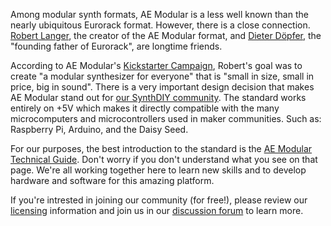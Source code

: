 Among modular synth formats, AE Modular is a less well known than the nearly ubiquitous Eurorack format. However, there is a close connection. [Robert Langer](https://www.tangiblewaves.com/about.html), the creator of the AE Modular format, and [Dieter Döpfer](https://www.soundonsound.com/people/modular-profile-dieter-doepfer), the "founding father of Eurorack", are longtime friends.

According to AE Modular's [Kickstarter Campaign](https://www.kickstarter.com/projects/562102529/ae-modular-a-modular-synthesizer-for-everyone), Robert's goal was to create "a modular synthesizer for everyone" that is "small in size, small in price, big in sound". There is a very important design decision that makes AE Modular stand out for [our SynthDIY community](https://github.com/orgs/clectric-diy/discussions). The standard works entirely on +5V which makes it directly compatible with the many microcomputers and microcontrollers used in maker communities. Such as: Raspberry Pi, Arduino, and the Daisy Seed.

For our purposes, the best introduction to the standard is the [AE Modular Technical Guide](https://wiki.aemodular.com/#/diy/aemodular-technical-guide). Don't worry if you don't understand what you see on that page. We're all working together here to learn new skills and to develop hardware and software for this amazing platform.

If you're intrested in joining our community (for free!), please review our [licensing](Licensing.md) information and join us in our [discussion forum](https://github.com/orgs/clectric-diy/discussions) to learn more.